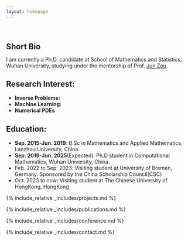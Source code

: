 ```yaml
---
layout: homepage
---
```


<h1 id="about-me"></h1>

<h2 style="margin: 60px 0px 10px;">Short Bio</h2>

I am currently a Ph.D. candidate at School of Mathematics and Statistics, Wuhan University, studying under the mentorship of Prof. [Jun Zou](https://www.math.cuhk.edu.hk/~zou/).

## Research Interest:

- **Inverse Problems:** 
- **Machine Learning:** 
- **Numerical PDEs**

## Education:

- **Sep. 2015-Jun. 2019**: B.Sc in Mathematics and Applied Mathematics, Lanzhou University, China
- **Sep. 2019-Jun. 2025**(Expected): Ph.D student in Computational Mathematics, Wuhan University, China.
- Feb. 2022 to Sep. 2023: Visiting student at University of Bremen, Germany. Sponsored by the China Scholarship Council(CSC)
- Oct. 2023 to now: Visiting student at The Chinese University of HongKong, HongKong

{% include_relative _includes/projects.md %}

{% include_relative _includes/publications.md %}

{% include_relative _includes/conference.md %}

{% include_relative _includes/contact.md %}
